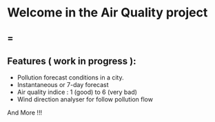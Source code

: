 # Welcome in the Air Quality project
=
---
## Features ( work in progress ):

- Pollution forecast conditions in a city.
- Instantaneous or 7-day forecast
- Air quality indice : 1 (good) to 6 (very bad)
- Wind direction analyser for follow pollution flow

And More !!! 



